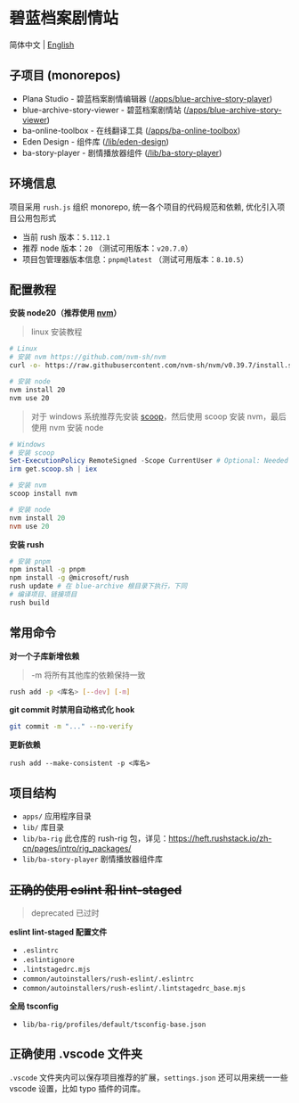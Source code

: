 # 碧蓝档案剧情站

简体中文 | [English](README_EN.md)

## 子项目 (monorepos)

- Plana Studio - 碧蓝档案剧情编辑器 ([/apps/blue-archive-story-player](https://github.com/ba-archive/blue-archive/tree/dev-notype/apps/blue-archive-story-editor))
- blue-archive-story-viewer - 碧蓝档案剧情站 ([/apps/blue-archive-story-viewer](https://github.com/ba-archive/blue-archive/tree/main/apps/blue-archive-story-viewer))
- ba-online-toolbox - 在线翻译工具 ([/apps/ba-online-toolbox](https://github.com/ba-archive/blue-archive/tree/main/apps/ba-online-toolbox))
- Eden Design - 组件库 ([/lib/eden-design](https://github.com/ba-archive/blue-archive/tree/main/lib/eden-design))
- ba-story-player - 剧情播放器组件 ([/lib/ba-story-player](https://github.com/ba-archive/blue-archive/tree/main/lib/ba-story-player))



## 环境信息

项目采用 `rush.js` 组织 monorepo, 统一各个项目的代码规范和依赖, 优化引入项目公用包形式

- 当前 rush 版本：`5.112.1`
- 推荐 node 版本：`20` （测试可用版本：`v20.7.0`）
- 项目包管理器版本信息：`pnpm@latest` （测试可用版本：`8.10.5`）

## 配置教程

**安装 node20（推荐使用 [nvm](https://github.com/nvm-sh/nvm)）**

> linux 安装教程

```bash
# Linux
# 安装 nvm https://github.com/nvm-sh/nvm
curl -o- https://raw.githubusercontent.com/nvm-sh/nvm/v0.39.7/install.sh | bash

# 安装 node
nvm install 20
nvm use 20
```

> 对于 windows 系统推荐先安装 [scoop](https://scoop.sh/)，然后使用 scoop 安装 nvm，最后使用 nvm 安装 node

```powershell
# Windows
# 安装 scoop
Set-ExecutionPolicy RemoteSigned -Scope CurrentUser # Optional: Needed to run a remote script the first time
irm get.scoop.sh | iex

# 安装 nvm
scoop install nvm

# 安装 node
nvm install 20
nvm use 20
```

**安装 rush**

```bash
# 安装 pnpm
npm install -g pnpm
npm install -g @microsoft/rush
rush update # 在 blue-archive 根目录下执行，下同
# 编译项目、链接项目
rush build
```

## 常用命令

**对一个子库新增依赖**

> -m 将所有其他库的依赖保持一致

```bash
rush add -p <库名> [--dev] [-m]
```

**git commit 时禁用自动格式化 hook**

```bash
git commit -m "..." --no-verify
```

**更新依赖**

```base
rush add --make-consistent -p <库名>
```

## 项目结构

- `apps/` 应用程序目录
- `lib/` 库目录
- `lib/ba-rig` 此仓库的 rush-rig 包，详见：https://heft.rushstack.io/zh-cn/pages/intro/rig_packages/
- `lib/ba-story-player` 剧情播放器组件库

## ~~正确的使用 eslint 和 lint-staged~~

> deprecated 已过时

**eslint lint-staged 配置文件**

- `.eslintrc`
- `.eslintignore`
- `.lintstagedrc.mjs`
- `common/autoinstallers/rush-eslint/.eslintrc`
- `common/autoinstallers/rush-eslint/.lintstagedrc_base.mjs`

**全局 tsconfig**

- `lib/ba-rig/profiles/default/tsconfig-base.json`

## 正确使用 .vscode 文件夹

`.vscode` 文件夹内可以保存项目推荐的扩展，`settings.json` 还可以用来统一一些 vscode 设置，比如 typo 插件的词库。
